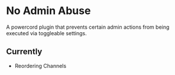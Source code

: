 # No Admin Abuse
A powercord plugin that prevents certain admin actions from being executed via toggleable settings.

## Currently
- Reordering Channels